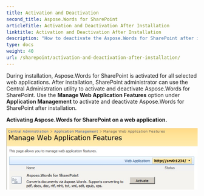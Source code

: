 ```yaml
---
title: Activation and Deactivation
second_title: Aspose.Words for SharePoint
articleTitle: Activation and Deactivation After Installation
linktitle: Activation and Deactivation After Installation
description: "How to deactivate the Aspose.Words for SharePoint after installation."
type: docs
weight: 40
url: /sharepoint/activation-and-deactivation-after-installation/
---
```


During installation, Aspose.Words for SharePoint is activated for all selected web applications. After installation, SharePoint administrator can use the Central Administration utility to activate and deactivate Aspose.Words for SharePoint. Use the **Manage Web Application Features** option under **Application Management** to activate and deactivate Aspose.Words for SharePoint after installation.

**Activating Aspose.Words for SharePoint on a web application.**

![todo:image_alt_text](activation-and-deactivation-after-installation-1.png)
